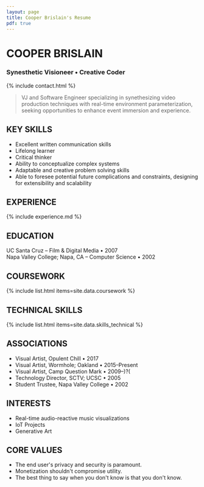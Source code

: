 ```yaml
---
layout: page
title: Cooper Brislain's Resume
pdf: true
---
```

# COOPER BRISLAIN
### Synesthetic Visioneer • Creative Coder

{% include contact.html %}

> VJ and Software Engineer specializing in synethesizing video production techniques with real-time environment parameterization, seeking opportunities to enhance event immersion and experience. 

## KEY SKILLS

* Excellent written communication skills  
* Lifelong learner  
* Critical thinker  
* Ability to conceptualize complex systems  
* Adaptable and creative problem solving skills
* Able to foresee potential future complications and constraints, 
  designing for extensibility and scalability

## EXPERIENCE 

{% include experience.md %}

## EDUCATION

UC Santa Cruz – Film & Digital Media • 2007  
Napa Valley College; Napa, CA – Computer Science • 2002

## COURSEWORK

{% include list.html items=site.data.coursework %}

## TECHNICAL SKILLS

{% include list.html items=site.data.skills_technical %}

## ASSOCIATIONS

- Visual Artist, Opulent Chill • 2017
- Visual Artist, Wormhole; Oakland • 2015–Present
- Visual Artist, Camp Question Mark • 2009–)?( 
- Technology Director, SCTV; UCSC • 2005
- Student Trustee, Napa Valley College • 2002

## INTERESTS

- Real-time audio-reactive music visualizations  
- IoT Projects  
- Generative Art

## CORE VALUES

* The end user's privacy and security is paramount. 
* Monetization shouldn't compromise utility.
* The best thing to say when you don't know is that you don't know.
